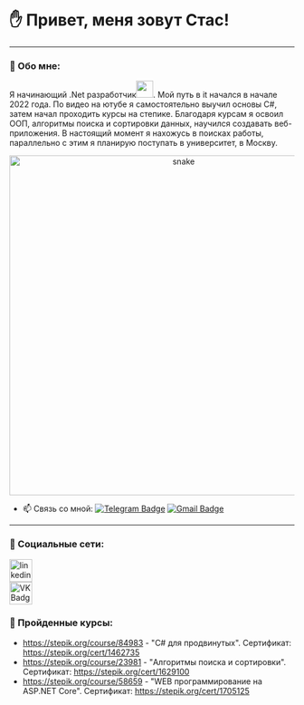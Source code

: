 # ✋ Привет, меня зовут Стас!

---

### 📄 Обо мне:

Я начинающий .Net разработчик<img src="https://media.giphy.com/media/WUlplcMpOCEmTGBtBW/giphy.gif" width="30px">. Мой путь в it начался в начале 2022 года. По видео на ютубе я самостоятельно выучил основы C#, затем начал проходить курсы на степике. Благодаря курсам я освоил ООП, алгоритмы поиска и сортировки данных, научился создавать веб-приложения. В настоящий момент я нахожусь в поисках работы, параллельно с этим я планирую поступать в университет, в Москву.

<p align="center">
 <img width="600" src="assets/github-snake.svg" alt="snake"/>
</p>

- :mailbox: Связь со мной: [![Telegram Badge](https://img.shields.io/badge/-Telegram-blue?style=flat&logo=Telegram&logoColor=white)](https://t.me/c_tacuk) [![Gmail Badge](https://img.shields.io/badge/-Gmail-red?style=flat&logo=Gmail&logoColor=white)](mailto:stas.working.gma1l@gmail.com)

---

### 🤝 Социальные сети:

  <div id="badges">
    <a href="https://www.linkedin.com/in/stas-sukhomlinov/" target="_blank">
      <img src="https://cdn-icons-png.flaticon.com/512/2504/2504799.png" width="40" height="40" alt="linkedin" />
    </a>
  </div>
  <div id="badges">
    <a href="https://vk.com/c.tacuk" target="_blank">
      <img src="https://cdn-icons-png.flaticon.com/512/145/145813.png" width="40" height="40" alt="VK Badge"/>
    </a>
  </div>

### 📖 Пройденные курсы:

- https://stepik.org/course/84983 - "C# для продвинутых". Сертификат: https://stepik.org/cert/1462735
- https://stepik.org/course/23981 - "Алгоритмы поиска и сортировки". Сертификат: https://stepik.org/cert/1629100
- https://stepik.org/course/58659 - "WEB программирование на ASP.NET Core". Сертификат: https://stepik.org/cert/1705125
